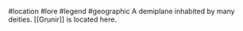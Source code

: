 #location #lore #legend #geographic 
A demiplane inhabited by many deities.
[[Grunir]] is located here.